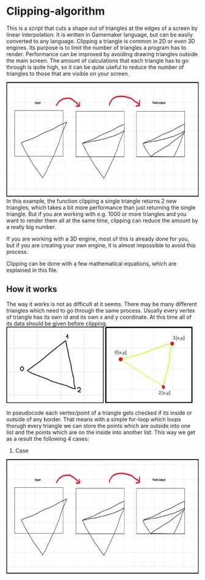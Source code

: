 # Clipping-algorithm
This is a script that cuts a shape out of triangles at the edges of a screen by linear interpolation. It is written in Gamemaker language, but can be easily converted to any language.
Clipping a triangle is common in 2D or even 3D engines. Its purpose is to limit the number of triangles a program has to render. Performance can be improved by avoiding drawing triangles outside the main screen. The amount of calculations that each triangle has to go through is quite high, so it can be quite useful to reduce the number of triangles to those that are visible on your screen. <br />

<img height="300px" src="/images/screenshot18.png"/> 
In this example, the function clipping a single triangle returns 2 new triangles, which takes a bit more performance than just returning the single triangle. But if you are working with e.g. 1000 or more triangles and you want to render them all at the same time, clipping can reduce the amount by a really big number. <br />

If you are working with a 3D engine, most of this is already done for you, but if you are creating your own engine, it is almost impossible to avoid this process.<br />

Clipping can be done with a few mathematical equations, which are explained in this file.

## How it works
The way it works is not as difficult at it seems. There may be many different triangles which need to go through the same process. Usually every vertex of triangle has its own id and its own x and y coordinate. At this time all of its data should be given before clipping.<br />
<img height="200px" src="/images/screenshot5.png"/>
<img height="200px" src="/images/screenshot8.png"/> 

In pseudocode each vertex/point of a triangle gets checked if its inside or outside of any border. That means with a simple for-loop which loops thorugh every triangle we can store the points which are outside into one list and the points which are on the inside into another list. This way we get as a result the following 4 cases:

1. Case
<img height="300px" src="/images/screenshot18.png"/> 
